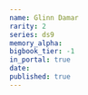 ```yaml
---
name: Glinn Damar
rarity: 2
series: ds9
memory_alpha:
bigbook_tier: -1
in_portal: true
date:
published: true
---
```



